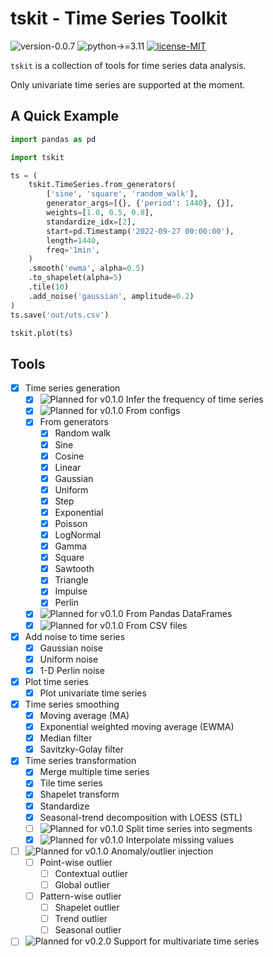 # tskit - Time Series Toolkit

![version-0.0.7](https://img.shields.io/badge/version-0.0.7-blue)
![python->=3.11](https://img.shields.io/badge/python->=3.11-blue?logo=python&logoColor=white)
[![license-MIT](https://img.shields.io/badge/license-MIT-green)](https://github.com/alumik/time-series-toolkit/blob/main/LICENSE)

`tskit` is a collection of tools for time series data analysis.

Only univariate time series are supported at the moment.

## A Quick Example

```python
import pandas as pd

import tskit

ts = (
    tskit.TimeSeries.from_generators(
        ['sine', 'square', 'random_walk'],
        generator_args=[{}, {'period': 1440}, {}],
        weights=[1.0, 0.5, 0.8],
        standardize_idx=[2],
        start=pd.Timestamp('2022-09-27 00:00:00'),
        length=1440,
        freq='1min',
    )
    .smooth('ewma', alpha=0.5)
    .to_shapelet(alpha=5)
    .tile(10)
    .add_noise('gaussian', amplitude=0.2)
)
ts.save('out/uts.csv')

tskit.plot(ts)
```

## Tools

- [x] Time series generation
    - [x] ![Planned for v0.1.0](https://img.shields.io/badge/milestone-v0.1.0-orange) Infer the frequency of time series
    - [x] ![Planned for v0.1.0](https://img.shields.io/badge/milestone-v0.1.0-orange) From configs
    - [x] From generators
        - [x] Random walk
        - [x] Sine
        - [x] Cosine
        - [x] Linear
        - [x] Gaussian
        - [x] Uniform
        - [x] Step
        - [x] Exponential
        - [x] Poisson
        - [x] LogNormal
        - [x] Gamma
        - [x] Square
        - [x] Sawtooth
        - [x] Triangle
        - [x] Impulse
        - [x] Perlin
    - [x] ![Planned for v0.1.0](https://img.shields.io/badge/milestone-v0.1.0-orange) From Pandas DataFrames
    - [x] ![Planned for v0.1.0](https://img.shields.io/badge/milestone-v0.1.0-orange) From CSV files
- [x] Add noise to time series
    - [x] Gaussian noise
    - [x] Uniform noise
    - [x] 1-D Perlin noise
- [x] Plot time series
    - [x] Plot univariate time series
- [x] Time series smoothing
    - [x] Moving average (MA)
    - [x] Exponential weighted moving average (EWMA)
    - [x] Median filter
    - [x] Savitzky-Golay filter
- [x] Time series transformation
    - [x] Merge multiple time series
    - [x] Tile time series
    - [x] Shapelet transform
    - [x] Standardize
    - [x] Seasonal-trend decomposition with LOESS (STL)
    - [ ] ![Planned for v0.1.0](https://img.shields.io/badge/milestone-v0.1.0-orange) Split time series into segments
    - [x] ![Planned for v0.1.0](https://img.shields.io/badge/milestone-v0.1.0-orange) Interpolate missing values
- [ ] ![Planned for v0.1.0](https://img.shields.io/badge/milestone-v0.1.0-orange) Anomaly/outlier injection
    - [ ] Point-wise outlier
        - [ ] Contextual outlier
        - [ ] Global outlier
    - [ ] Pattern-wise outlier
        - [ ] Shapelet outlier
        - [ ] Trend outlier
        - [ ] Seasonal outlier
- [ ] ![Planned for v0.2.0](https://img.shields.io/badge/milestone-v0.2.0-green) Support for multivariate time series
